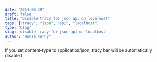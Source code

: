 ```yaml
---
date: "2014-06-29"
draft: false
title: "Disable tracy for json api on localhost"
tags: ["tracy", "json", "api", "localhost"]
type: "blog"
slug: "disable-tracy-for-json-api-on-localhost"
author: "Honza Černý"
---
```


If you set content-type to application/json, tracy bar will be automatically disabled
